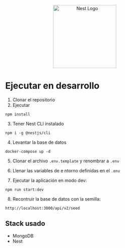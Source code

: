 <p align="center">
  <a href="http://nestjs.com/" target="blank"><img src="https://nestjs.com/img/logo-small.svg" width="200" alt="Nest Logo" /></a>
</p>

# Ejecutar en desarrollo

1. Clonar el repositorio
2. Ejecutar
```
npm install
```
3. Tener Nest CLI instalado
```
npm i -g @nestjs/cli
```

4. Levantar la base de datos
```
docker-compose up -d
```
5. Clonar el archivo ```.env.template``` y renombrar a ```.env```

6. Llenar las variables de e ntorno definidas en el ```.env```

7. Ejecutar la aplicación en modo dev:
```
npm run start:dev
```

8. Recontruir la base de datos con la semilla:
```
http://localhost:3000/api/v2/seed
```

## Stack usado
* MongoDB
* Nest